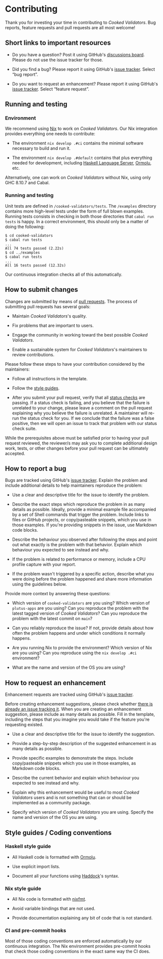 # Contributing

Thank you for investing your time in contributing to _Cooked Validators_.
Bug reports, feature requests and pull requests are all most welcome!

## Short links to important resources

- Do you have a question?
  Post it using GitHub's [discussions board].
  Please do not use the issue tracker for those.

- Did you find a bug?
  Please report it using GitHub's [issue tracker].
  Select “bug report”.

- Do you want to request an enhancement?
  Please report it using GitHub's [issue tracker].
  Select “feature request”.

## Running and testing

### Environment

We recommend using [Nix] to work on _Cooked Validators_.
Our Nix integration provides everything one needs to contribute:

- The environment `nix develop .#ci` contains the minimal software necessary to build and run it.

- The environment `nix develop .#default` contains that plus everything needed for development, including [Haskell Language Server], [Ormolu], etc.

Alternatively, one can work on _Cooked Validators_ without Nix, using only GHC 8.10.7 and Cabal.

### Running and testing

Unit tests are defined in `/cooked-validators/tests`.
The `/examples` directory contains more high-level tests under the form of full blown examples.
Running tests consists in checking in both those directories that `cabal run tests` is happy.
In a correct environment, this should only be a matter of doing the following:

```console
$ cd cooked-validators
$ cabal run tests
...
All 74 tests passed (2.22s)
$ cd ../examples
$ cabal run tests
...
All 16 tests passed (12.32s)
```

Our continuous integration checks all of this automatically.

## How to submit changes

Changes are submitted by means of [pull requests].
The process of submitting pull requests has several goals:

- Maintain _Cooked Validators_'s quality.

- Fix problems that are important to users.

- Engage the community in working toward the best possible _Cooked Validators_.

- Enable a sustainable system for _Cooked Validators_'s maintainers to review contributions.

Please follow these steps to have your contribution considered by the maintainers:

- Follow all instructions in the template.

- Follow the [style guides].

- After you submit your pull request, verify that all [status checks] are passing.
  If a status check is failing, and you believe that the failure is unrelated to your change, please leave a comment on the pull request explaining why you believe the failure is unrelated.
  A maintainer will re-run the status check for you.
  If we conclude that the failure was a false positive, then we will open an issue to track that problem with our status check suite.

While the prerequisites above must be satisfied prior to having your pull request reviewed, the reviewer/s may ask you to complete additional design work, tests, or other changes before your pull request can be ultimately accepted.

## How to report a bug

Bugs are tracked using GitHub's [issue tracker].
Explain the problem and include additional details to help maintainers reproduce the problem:

- Use a clear and descriptive title for the issue to identify the problem.

- Describe the exact steps which reproduce the problem in as many details as possible.
  Ideally, provide a minimal example file accompanied by a set of Shell commands that trigger the problem.
  Include links to files or GitHub projects, or copy/pasteable snippets, which you use in those examples.
  If you're providing snippets in the issue, use Markdown code blocks.

- Describe the behaviour you observed after following the steps and point out what exactly is the problem with that behavior.
  Explain which behaviour you expected to see instead and why.

- If the problem is related to performance or memory, include a CPU profile capture with your report.

- If the problem wasn't triggered by a specific action, describe what you were doing before the problem happened and share more information using the guidelines below.

Provide more context by answering these questions:

- Which version of `cooked-validators` are you using?
  Which version of `plutus-apps` are you using?
  Can you reproduce the problem with the latest tagged version of _Cooked Validators_?
  Can you reproduce the problem with the latest commit on `main`?

- Can you reliably reproduce the issue?
  If not, provide details about how often the problem happens and under which conditions it normally happens.

- Are you running Nix to provide the environment?
  Which version of Nix are you using?
  Can you reproduce using the `nix develop .#ci` environment?

- What are the name and version of the OS you are using?

## How to request an enhancement

Enhancement requests are tracked using GitHub's [issue tracker].

Before creating enhancement suggestions, please check whether [there is already an issue tracking it][issue tracker].
When you are creating an enhancement suggestion, please include as many details as possible.
Fill in the template, including the steps that you imagine you would take if the feature you're requesting existed.

- Use a clear and descriptive title for the issue to identify the suggestion.

- Provide a step-by-step description of the suggested enhancement in as many details as possible.

- Provide specific examples to demonstrate the steps.
  Include copy/pasteable snippets which you use in those examples, as Markdown code blocks.

- Describe the current behavior and explain which behaviour you expected to see instead and why.

- Explain why this enhancement would be useful to most _Cooked Validators_ users and is not something that can or should be implemented as a community package.

- Specify which version of _Cooked Validators_ you are using.
  Specify the name and version of the OS you are using.

## Style guides / Coding conventions

[style guides]: #style-guides--coding-conventions

### Haskell style guide

- All Haskell code is formatted with [Ormolu].

- Use explicit import lists.

- Document all your functions using [Haddock]'s syntax.

### Nix style guide

- All Nix code is formatted with [nixfmt].

- Avoid variable bindings that are not used.

- Provide documentation explaining any bit of code that is not standard.

### CI and pre-commit hooks

Most of those coding conventions are enforced automatically by our continuous integration.
The Nix environment provides pre-commit hooks that check those coding conventions in the exact same way the CI does.

[discussions board]: https://github.com/tweag/cooked-validators/discussions
[issue tracker]: https://github.com/tweag/cooked-validators/issues
[pull requests]: https://github.com/tweag/cooked-validators/pulls

[status checks]: https://help.github.com/articles/about-status-checks/

[haskell language server]: https://github.com/haskell/haskell-language-server
[nix]: https://nixos.org/
[ormolu]: https://github.com/tweag/ormolu
[haddock]: https://haskell-haddock.readthedocs.io/en/latest/
[nixfmt]: https://github.com/serokell/nixfmt
